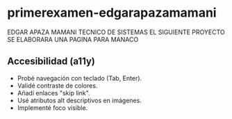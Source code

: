 # primerexamen-edgarapazamamani
EDGAR APAZA MAMANI
TECNICO DE SISTEMAS
EL SIGUIENTE PROYECTO SE ELABORARA UNA PAGINA PARA MANACO 
## Accesibilidad (a11y)
- Probé navegación con teclado (Tab, Enter).
- Validé contraste de colores.
- Añadí enlaces "skip link".
- Usé atributos alt descriptivos en imágenes.
- Implementé foco visible.
